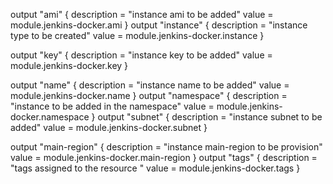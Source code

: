 
output "ami" {
  description    = "instance ami to be added"
  value          = module.jenkins-docker.ami
}
output "instance" {
  description    = "instance type to be created"
  value          = module.jenkins-docker.instance
}

output "key" {
  description    = "instance key to be added"
  value          = module.jenkins-docker.key
}

output "name" {
  description    = "instance name to be added"
  value          = module.jenkins-docker.name
}
output "namespace" {
  description    = "instance to be added in the namespace"
  value          = module.jenkins-docker.namespace
}
output "subnet" {
  description    = "instance subnet to be added"
  value          = module.jenkins-docker.subnet
}


output "main-region" {
  description    = "instance main-region to be provision"
  value          = module.jenkins-docker.main-region
}
output "tags" {
  description = "tags assigned to the resource "
  value       = module.jenkins-docker.tags
}

